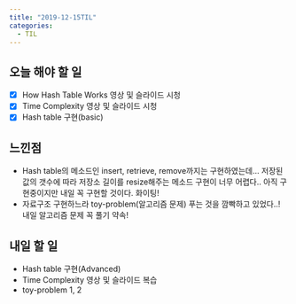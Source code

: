 ```yaml
---
title: "2019-12-15TIL"
categories:
  - TIL
---
```


## 오늘 해야 할 일

- [x] How Hash Table Works 영상 및 슬라이드 시청
- [x] Time Complexity 영상 및 슬라이드 시청
- [x] Hash table 구현(basic)

## 느낀점

- Hash table의 메소드인 insert, retrieve, remove까지는 구현하였는데... 저장된 값의 갯수에 따라 저장소 길이를 resize해주는 메소드 구현이 너무 어렵다.. 아직 구현중이지만 내일 꼭 구현할 것이다. 화이팅!
- 자료구조 구현하느라 toy-problem(알고리즘 문제) 푸는 것을 깜빡하고 있었다..! 내일 알고리즘 문제 꼭 풀기 약속!


## 내일 할 일

- Hash table 구현(Advanced)
- Time Complexity 영상 및 슬라이드 복습
- toy-problem 1, 2


